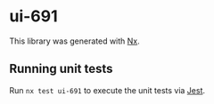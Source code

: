 # ui-691

This library was generated with [Nx](https://nx.dev).

## Running unit tests

Run `nx test ui-691` to execute the unit tests via [Jest](https://jestjs.io).
